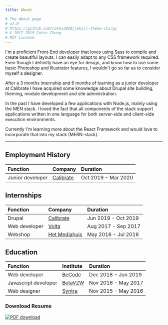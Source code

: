 ```yaml
---
title: About

# The About page
# v2.0
# https://github.com/cotes2020/jekyll-theme-chirpy
# © 2017-2019 Cotes Chung
# MIT License
---
```


I'm a proficient Front-End developer that loves using Sass to compile and create beautiful layouts. I can easily adapt to any CSS framework required. Even though I definitly have an eye for design, and know how to use some basic Photoshop and Illustrator features, I wouldn't go so far as to consider myself a designer.

After a 3 months internship and 6 months of learning as a junior developer at Calibrate I have acquired some knowledge about Drupal site building, theming, module development and site administration.

In the past I have developed a few applications with Node.js, mainly using the MEN stack. I loved the fact that all components of the stack support applications written in one language for both server-side and client-side execution environments.

Currently I'm learning more about the React Framework and would love to incorporate that into my stack (MERN-stack).

***

## Employment History

|Function|Company|Duration|
|:---|:--|:---|
|Junior developer | [Calibrate](https://www.calibrate.be/)  | Oct 2019 - Mar 2020

## Internships

|Function|Company|Duration|
|:---|:--|:---|
|Drupal | [Calibrate](https://www.calibrate.be/)  | Jun 2019 - Oct 2019
|Web developer | [Volta](https://www.volta.be/)   | Aug 2017 - Sep 2017
|Webshop| [Het Mediahuis](https://www.mediahuis.be/)     | May 2016 - Jul 2016

## Education

|Function|Institute|Duration|
|:---|:--|:---|
|Web developer | [BeCode](https://www.becode.org/) | Dec 2018 - Jun 2019
|Javascript developer | [BetaVZW](http://www.betavzw.org/) | Nov 2016 - May 2017
|Web designer | [Syntra](http://www.betavzw.org/)  | Nov 2015 - May 2016

### Download Resume

<a href="../../assets/pdf/Maximiliaan_Verheyen.pdf" target="_blank"><img src="../../assets/img/sample/32px-PDF_file_icon.png" alt="PDF download"></a>